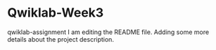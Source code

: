 # Qwiklab-Week3
qwiklab-assignment
I am editing the README file. Adding some more details about the project description.
